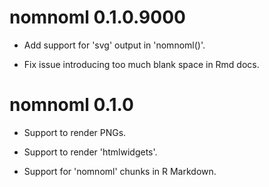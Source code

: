 
# nomnoml 0.1.0.9000

- Add support for 'svg' output in 'nomnoml()'.

- Fix issue introducing too much blank space in Rmd docs.

# nomnoml 0.1.0

- Support to render PNGs.

- Support to render 'htmlwidgets'.

- Support for 'nomnoml' chunks in R Markdown.